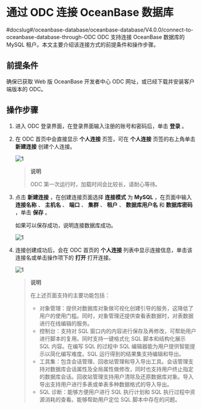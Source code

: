# 通过 ODC 连接 OceanBase 数据库
#docslug#/oceanbase-database/oceanbase-database/V4.0.0/connect-to-oceanbase-database-through-ODC
ODC 支持连接 OceanBase 数据库的 MySQL 租户。本文主要介绍该连接方式的前提条件和操作步骤。

## 前提条件

确保已获取 Web 版 OceanBase 开发者中心 ODC 网址，或已经下载并安装客户端版本的 ODC。

## 操作步骤

1. 进入 ODC 登录界面，在登录界面输入注册的账号和密码后，单击 **登录** 。

2. 在 ODC 首页中会直接显示 **个人连接** 页签，可在 **个人连接** 页签的右上角单击 **新建连接** 创建个人连接。

   ![1](https://obbusiness-private.oss-cn-shanghai.aliyuncs.com/doc/img/observer/V3.1.3/zh-CN/developer-guide/connect-to-oceanbase-database/4.%E6%96%B0%E5%BB%BA%E6%95%B0%E6%8D%AE%E5%BA%93%E8%BF%9E%E6%8E%A5.png)

   > **说明**
   >
   > ODC 第一次运行时，加载时间会比较长，请耐心等待。

3. 点击 **新建连接** ，在创建连接页面选择 **连接模式** 为 **MySQL** ，在页面中输入 **连接名称** 、 **主机名** 、 **端口** 、 **集群** 、 **租户** 、 **数据库用户名** 和 **数据库密码** ，单击 **保存** 。

   如果可以保存成功，说明连接数据库成功。

   ![1](https://obbusiness-private.oss-cn-shanghai.aliyuncs.com/doc/img/observer/V3.1.3/zh-CN/developer-guide/connect-to-oceanbase-database/4.%E7%BC%96%E8%BE%91%E8%BF%9E%E6%8E%A5.png)

4. 连接创建成功后，会在 ODC 首页的 **个人连接** 列表中显示连接信息，单击该连接名或单击操作项下的 **打开** 打开连接​。

   ![1](https://obbusiness-private.oss-cn-shanghai.aliyuncs.com/doc/img/observer/V3.1.3/zh-CN/developer-guide/connect-to-oceanbase-database/4.%E6%95%B0%E6%8D%AE%E5%BA%93%E8%BF%9E%E6%8E%A5%E6%88%90%E5%8A%9F.png)

   > **说明**
   >
   > 在上述页面支持的主要功能包括：
   > <ul>
   > <li>对象管理：提供对数据库对象做可视化创建引导的服务，这降低了用户的使用门槛。同时，对象管理还提供查看表数据时，对表数据进行在线编辑的服务。</li>
   > <li>控制台：支持对 SQL 窗口内的内容进行保存及再修改，可帮助用户进行脚本的复用。同时支持一键格式化 SQL 脚本和结构化展示 SQL 内容。在编写 SQL 的过程中 SQL 编辑器能为用户提供智能提示以简化编写难度。SQL 运行得到的结果集支持编辑和导出。</li>
   > <li>工具集：包含会话管理、回收站管理和导入导出工具。会话管理支持对数据库会话属性及全局属性做修改，同时也支持用户终止指定的数据库会话。回收站管理支持用户清除及还原数据库对象。导入导出支持用户进行多表或单表多种数据格式的导入导出。</li>
   > <li>SQL 诊断：能够方便用户进行 SQL 执行计划和 SQL 执行过程中资源消耗的查看。能够帮助用户定位 SQL 脚本中存在的问题。</li>
   > </ul>
